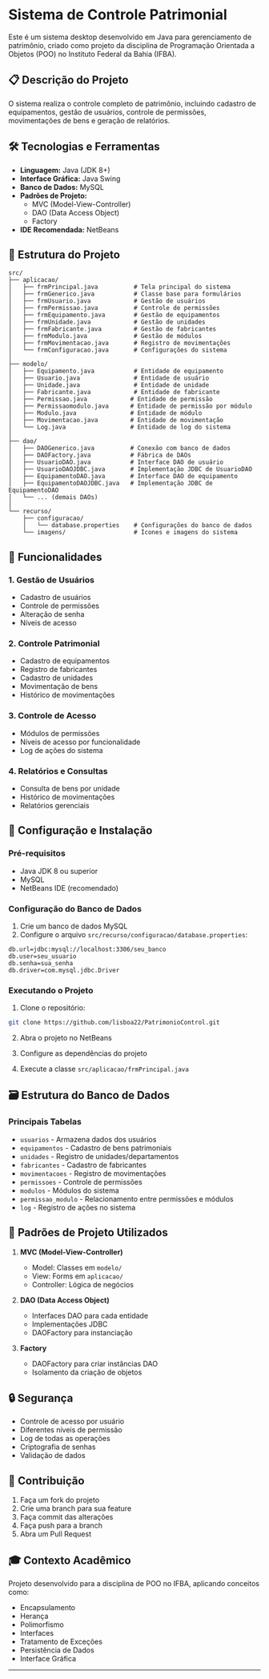 # Sistema de Controle Patrimonial 

Este é um sistema desktop desenvolvido em Java para gerenciamento de patrimônio, criado como projeto da disciplina de Programação Orientada a Objetos (POO) no Instituto Federal da Bahia (IFBA).

## 📋 Descrição do Projeto

O sistema realiza o controle completo de patrimônio, incluindo cadastro de equipamentos, gestão de usuários, controle de permissões, movimentações de bens e geração de relatórios.

## 🛠️ Tecnologias e Ferramentas

- **Linguagem:** Java (JDK 8+)
- **Interface Gráfica:** Java Swing
- **Banco de Dados:** MySQL
- **Padrões de Projeto:**
  - MVC (Model-View-Controller)
  - DAO (Data Access Object)
  - Factory
- **IDE Recomendada:** NetBeans

## 📁 Estrutura do Projeto

```plaintext
src/
├── aplicacao/
│   ├── frmPrincipal.java          # Tela principal do sistema
│   ├── frmGenerico.java           # Classe base para formulários
│   ├── frmUsuario.java            # Gestão de usuários
│   ├── frmPermissao.java          # Controle de permissões
│   ├── frmEquipamento.java        # Gestão de equipamentos
│   ├── frmUnidade.java            # Gestão de unidades
│   ├── frmFabricante.java         # Gestão de fabricantes
│   ├── frmModulo.java             # Gestão de módulos
│   ├── frmMovimentacao.java       # Registro de movimentações
│   └── frmConfiguracao.java       # Configurações do sistema
│
├── modelo/
│   ├── Equipamento.java           # Entidade de equipamento
│   ├── Usuario.java               # Entidade de usuário
│   ├── Unidade.java               # Entidade de unidade
│   ├── Fabricante.java            # Entidade de fabricante
│   ├── Permissao.java            # Entidade de permissão
│   ├── Permissaomodulo.java      # Entidade de permissão por módulo
│   ├── Modulo.java               # Entidade de módulo
│   ├── Movimentacao.java         # Entidade de movimentação
│   └── Log.java                  # Entidade de log do sistema
│
├── dao/
│   ├── DAOGenerico.java          # Conexão com banco de dados
│   ├── DAOFactory.java           # Fábrica de DAOs
│   ├── UsuarioDAO.java           # Interface DAO de usuário
│   ├── UsuarioDAOJDBC.java       # Implementação JDBC de UsuarioDAO
│   ├── EquipamentoDAO.java       # Interface DAO de equipamento
│   ├── EquipamentoDAOJDBC.java   # Implementação JDBC de EquipamentoDAO
│   └── ... (demais DAOs)
│
└── recurso/
    ├── configuracao/
    │   └── database.properties    # Configurações do banco de dados
    └── imagens/                   # Ícones e imagens do sistema
```

## 🔨 Funcionalidades

### 1. Gestão de Usuários
- Cadastro de usuários
- Controle de permissões
- Alteração de senha
- Níveis de acesso

### 2. Controle Patrimonial
- Cadastro de equipamentos
- Registro de fabricantes
- Cadastro de unidades
- Movimentação de bens
- Histórico de movimentações

### 3. Controle de Acesso
- Módulos de permissões
- Níveis de acesso por funcionalidade
- Log de ações do sistema

### 4. Relatórios e Consultas
- Consulta de bens por unidade
- Histórico de movimentações
- Relatórios gerenciais

## 🚀 Configuração e Instalação

### Pré-requisitos
- Java JDK 8 ou superior
- MySQL
- NetBeans IDE (recomendado)

### Configuração do Banco de Dados
1. Crie um banco de dados MySQL
2. Configure o arquivo `src/recurso/configuracao/database.properties`:
```properties
db.url=jdbc:mysql://localhost:3306/seu_banco
db.user=seu_usuario
db.senha=sua_senha
db.driver=com.mysql.jdbc.Driver
```

### Executando o Projeto
1. Clone o repositório:
```bash
git clone https://github.com/lisboa22/PatrimonioControl.git
```

2. Abra o projeto no NetBeans

3. Configure as dependências do projeto

4. Execute a classe `src/aplicacao/frmPrincipal.java`

## 🗃️ Estrutura do Banco de Dados

### Principais Tabelas
- `usuarios` - Armazena dados dos usuários
- `equipamentos` - Cadastro de bens patrimoniais
- `unidades` - Registro de unidades/departamentos
- `fabricantes` - Cadastro de fabricantes
- `movimentacoes` - Registro de movimentações
- `permissoes` - Controle de permissões
- `modulos` - Módulos do sistema
- `permissao_modulo` - Relacionamento entre permissões e módulos
- `log` - Registro de ações no sistema

## 👥 Padrões de Projeto Utilizados

1. **MVC (Model-View-Controller)**
   - Model: Classes em `modelo/`
   - View: Forms em `aplicacao/`
   - Controller: Lógica de negócios

2. **DAO (Data Access Object)**
   - Interfaces DAO para cada entidade
   - Implementações JDBC
   - DAOFactory para instanciação

3. **Factory**
   - DAOFactory para criar instâncias DAO
   - Isolamento da criação de objetos

## 🔒 Segurança

- Controle de acesso por usuário
- Diferentes níveis de permissão
- Log de todas as operações
- Criptografia de senhas
- Validação de dados

## 📝 Contribuição

1. Faça um fork do projeto
2. Crie uma branch para sua feature
3. Faça commit das alterações
4. Faça push para a branch
5. Abra um Pull Request

## 🎓 Contexto Acadêmico

Projeto desenvolvido para a disciplina de POO no IFBA, aplicando conceitos como:
- Encapsulamento
- Herança
- Polimorfismo
- Interfaces
- Tratamento de Exceções
- Persistência de Dados
- Interface Gráfica

---
